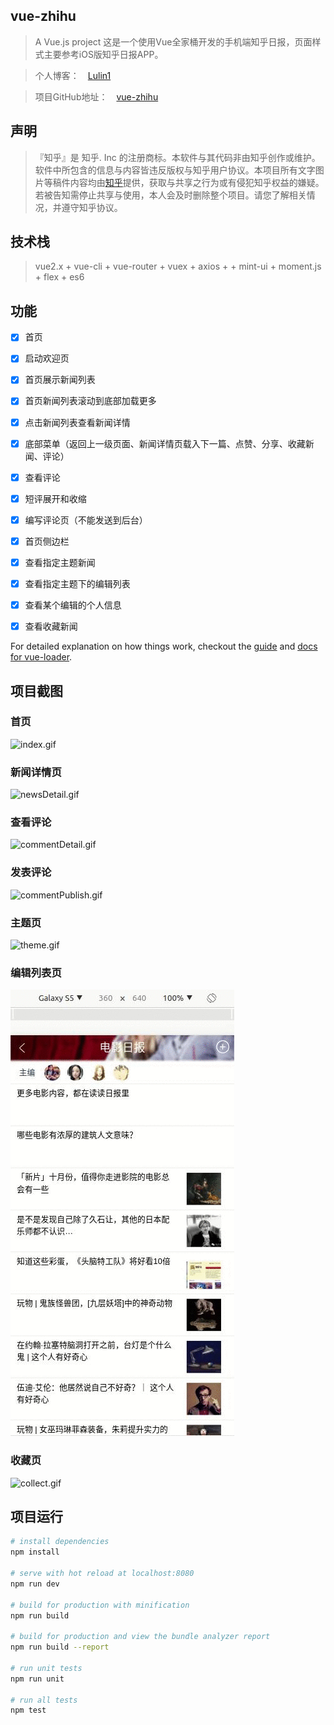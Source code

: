 ## vue-zhihu

> A Vue.js project 这是一个使用Vue全家桶开发的手机端知乎日报，页面样式主要参考iOS版知乎日报APP。

> 个人博客：　[Lulin1](http://www.cnblogs.com/lulin1/)

> 项目GitHub地址：　[vue-zhihu](https://github.com/lulinliao/vue-demos/tree/master/vue-zhihu)

## 声明
>『知乎』是 知乎. Inc 的注册商标。本软件与其代码非由知乎创作或维护。软件中所包含的信息与内容皆违反版权与知乎用户协议。本项目所有文字图片等稿件内容均由[知乎](https://www.zhihu.com)提供，获取与共享之行为或有侵犯知乎权益的嫌疑。若被告知需停止共享与使用，本人会及时删除整个项目。请您了解相关情况，并遵守知乎协议。


## 技术栈

> vue2.x + vue-cli + vue-router + vuex + axios + + mint-ui + moment.js + flex + es6

## 功能
- [x] 首页
- [x] 启动欢迎页
- [x] 首页展示新闻列表
- [x] 首页新闻列表滚动到底部加载更多
- [x] 点击新闻列表查看新闻详情
- [x] 底部菜单（返回上一级页面、新闻详情页载入下一篇、点赞、分享、收藏新闻、评论）
- [x] 查看评论
- [x] 短评展开和收缩
- [x] 编写评论页（不能发送到后台）
- [x] 首页侧边栏
- [x] 查看指定主题新闻
- [x] 查看指定主题下的编辑列表
- [x] 查看某个编辑的个人信息
- [x] 查看收藏新闻


For detailed explanation on how things work, checkout the [guide](http://vuejs-templates.github.io/webpack/) and [docs for vue-loader](http://vuejs.github.io/vue-loader).

## 项目截图
### 首页
![index.gif](./screen-shots/index.gif)

### 新闻详情页
![newsDetail.gif](./screen-shots/newsDetail.gif)

### 查看评论
![commentDetail.gif](./screen-shots/commentDetail.gif)

### 发表评论
![commentPublish.gif](./screen-shots/commentPublish.gif)

### 主题页
![theme.gif](./screen-shots/theme.gif)

### 编辑列表页
![editor.gif](./screen-shots/editor.gif)

### 收藏页
![collect.gif](./screen-shots/collect.gif)


## 项目运行

``` bash
# install dependencies
npm install

# serve with hot reload at localhost:8080
npm run dev

# build for production with minification
npm run build

# build for production and view the bundle analyzer report
npm run build --report

# run unit tests
npm run unit

# run all tests
npm test
```
